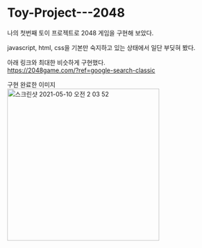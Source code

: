 # Toy-Project---2048
   
      
나의 첫번째 토이 프로젝트로 2048 게임을 구현해 보았다.

javascript, html, css을 기본만 숙지하고 있는 상태에서 일단 부딪혀 봤다. 

아래 링크와 최대한 비슷하게 구현했다.   
https://2048game.com/?ref=google-search-classic


구현 완료한 이미지   
<img width="350" alt="스크린샷 2021-05-10 오전 2 03 52" src="https://user-images.githubusercontent.com/55475550/117581032-af751100-b135-11eb-9f7a-278c828115f8.png">

